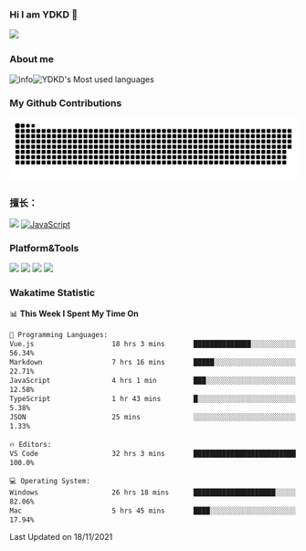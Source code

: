 ### Hi I am YDKD 👋

![](https://visitor-badge.glitch.me/badge?page_id=YDKD.readme)

### About me
![info](https://github-readme-stats.vercel.app/api?username=YDKD&show_icons=true&theme=cobalt)![YDKD's Most used languages](https://github-readme-stats.vercel.app/api/top-langs/?username=YDKD&layout=compact&hide_border=true&langs_count=8)

### My Github Contributions
![](https://raw.githubusercontent.com/YDKD/YDKD/main/assets/github-contribution-grid-snake.svg)

### 擅长：<br />
[![](https://img.shields.io/badge/-Vue.js-007396?style=flat-square&logo=Vue.js&logoColor=#4FC08D)](https://cn.vuejs.org/)
[![JavaScript](https://img.shields.io/badge/-JavaScript-f7e018?style=flat-square&logo=javascript&logoColor=white)]()

### Platform&Tools <br/>

[![]( https://img.shields.io/badge/macOS-Big%20Sur-292e33?style=flat-square&logo=apple&logoColor=ffffff )]() [![](https://img.shields.io/badge/Windows-10-2376bc?style=flat-square&logo=windows&logoColor=ffffff)]() [![]( https://img.shields.io/badge/IDE-Visual%20Studio%20Code-blue?style=flat-square&logo=visual-studio-code&logoColor=ffffff )]() [![]( https://img.shields.io/badge/iPhone-12-999999?style=flat-square&logo=apple&logoColor=ffffff)]() <br />

### Wakatime Statistic
<!--START_SECTION:waka-->
📊 **This Week I Spent My Time On** 

```text
💬 Programming Languages: 
Vue.js                   18 hrs 3 mins       ██████████████░░░░░░░░░░░   56.34% 
Markdown                 7 hrs 16 mins       █████░░░░░░░░░░░░░░░░░░░░   22.71% 
JavaScript               4 hrs 1 min         ███░░░░░░░░░░░░░░░░░░░░░░   12.58% 
TypeScript               1 hr 43 mins        █░░░░░░░░░░░░░░░░░░░░░░░░   5.38% 
JSON                     25 mins             ░░░░░░░░░░░░░░░░░░░░░░░░░   1.33%

🔥 Editors: 
VS Code                  32 hrs 3 mins       █████████████████████████   100.0%

💻 Operating System: 
Windows                  26 hrs 18 mins      ████████████████████░░░░░   82.06% 
Mac                      5 hrs 45 mins       ████░░░░░░░░░░░░░░░░░░░░░   17.94%

```


 Last Updated on 18/11/2021
<!--END_SECTION:waka-->

<!--
**YDKD/YDKD** is a ✨ _special_ ✨ repository because its `README.md` (this file) appears on your GitHub profile.

Here are some ideas to get you started:

- 🔭 I’m currently working on ...
- 🌱 I’m currently learning ...
- 👯 I’m looking to collaborate on ...
- 🤔 I’m looking for help with ...
- 💬 Ask me about ...
- 📫 How to reach me: ...
- 😄 Pronouns: ...
- ⚡ Fun fact: ...
-->
